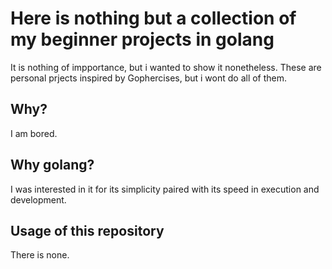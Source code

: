 # Here is nothing but a collection of my beginner projects in golang
It is nothing of impportance, but i wanted to show it nonetheless.
These are personal prjects inspired by Gophercises, but i wont do all of them.

## Why?
I am bored.

## Why golang?
I was interested in it for its simplicity paired with its speed in execution and development.

## Usage of this repository
There is none. 
